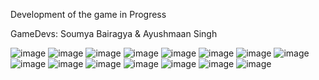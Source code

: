 Development of the game in Progress

GameDevs: Soumya Bairagya & Ayushmaan Singh

![image](https://user-images.githubusercontent.com/78803599/208050122-7b218fa2-d8fd-4659-9c78-6b576c453f65.png)
![image](https://user-images.githubusercontent.com/78803599/208050179-62a4fac5-917e-4ad6-9616-5c2bc2aa880f.png)
![image](https://user-images.githubusercontent.com/78803599/208050218-71189814-78e5-442d-b77b-663c44bc99b8.png)
![image](https://user-images.githubusercontent.com/78803599/208050249-e4a3699c-8847-4335-91cb-7080bc61d8c4.png)
![image](https://user-images.githubusercontent.com/78803599/208050292-6e1d3616-5bd6-4058-9abc-51b5f8002d4c.png)
![image](https://user-images.githubusercontent.com/78803599/208050329-15d631f3-d4fa-42b4-852f-37147ab74399.png)
![image](https://user-images.githubusercontent.com/78803599/208050360-e39b2646-7763-42cd-b76c-7714970677e9.png)
![image](https://user-images.githubusercontent.com/78803599/208050399-3958ede1-267f-4687-80c6-e16c6a1b69e6.png)
![image](https://user-images.githubusercontent.com/78803599/208050373-58033fa9-3c6d-4226-9afc-d4e7a9b9dccb.png)
![image](https://user-images.githubusercontent.com/78803599/208050446-0a5a2f55-f15a-4a38-a9ec-bf10486aa3d8.png)
![image](https://user-images.githubusercontent.com/78803599/208050493-c7e7ef1c-a35c-4a98-9300-af14a8784e66.png)
![image](https://user-images.githubusercontent.com/78803599/208050469-2bd7d32f-287f-419f-9664-1f3e26d5d19c.png)
![image](https://user-images.githubusercontent.com/78803599/208050423-f39edca8-da0d-4789-9bb6-02789975fe08.png)
![image](https://user-images.githubusercontent.com/78803599/208050513-2fdd21b3-a825-4b42-836c-59214a8868fc.png)
![image](https://user-images.githubusercontent.com/78803599/208050537-34a5a506-413c-41be-bbb1-b8b6b2e4c21a.png)

